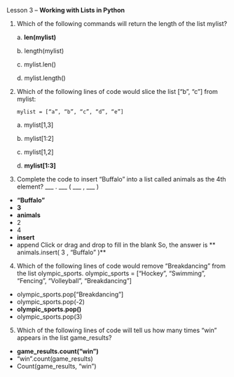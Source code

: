 Lesson 3 – **Working with Lists in Python**
1.	Which of the following commands will return the length of the list mylist?

    a.  **len(mylist)**
  
    b.  length(mylist)
  
    c.  mylist.len()
  
    d.  mylist.length()
  
2.	Which of the following lines of code would slice the list [“b”, “c”] from mylist:

        mylist = [“a”, “b”, “c”, “d”, “e”]
    
    a.  mylist[1,3]
    
    b.  mylist[1:2]
    
    c.  mylist[1,2]
    
    d.  **mylist[1:3]**
    
3.	Complete the code to insert “Buffalo” into a list called animals as the 4th element?
___ . ___ ( ___ , ___ )
-	**“Buffalo”**
-	**3**
-	**animals**
-	2
-	4
-	**insert**
-	append
Click or drag and drop to fill in the blank
So, the answer is ** animals.insert( 3 , “Buffalo” )**
4.	Which of the following lines of code would remove “Breakdancing” from the list olympic_sports.
olympic_sports = [“Hockey”, “Swimming”, “Fencing”, “Volleyball”, “Breakdancing”]
-	olympic_sports.pop[“Breakdancing”]
-	olympic_sports.pop(-2)
-	**olympic_sports.pop()**
-	olympic_sports.pop(3)
5.	Which of the following lines of code will tell us how many times “win” appears in the list game_results?
-	**game_results.count(“win”)**
-	“win”.count(game_results)
-	Count(game_results, “win”)
